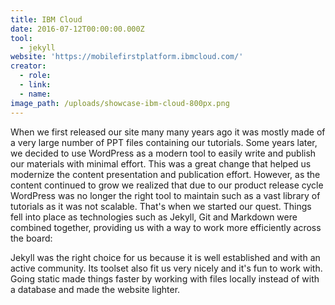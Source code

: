 ```yaml
---
title: IBM Cloud
date: 2016-07-12T00:00:00.000Z
tool:
  - jekyll
website: 'https://mobilefirstplatform.ibmcloud.com/'
creator:
  - role:
  - link:
  - name:
image_path: /uploads/showcase-ibm-cloud-800px.png
---
```



When we first released our site many many years ago it was mostly made of a very large number of PPT files containing our tutorials. Some years later, we decided to use WordPress as a modern tool to easily write and publish our materials with minimal effort. This was a great change that helped us modernize the content presentation and publication effort. However, as the content continued to grow we realized that due to our product release cycle WordPress was no longer the right tool to maintain such as a vast library of tutorials as it was not scalable. That's when we started our quest. Things fell into place as technologies such as Jekyll, Git and Markdown were combined together, providing us with a way to work more efficiently across the board:

Jekyll was the right choice for us because it is well established and with an active community. Its toolset also fit us very nicely and it's fun to work with. Going static made things faster by working with files locally instead of with a database and made the website lighter.